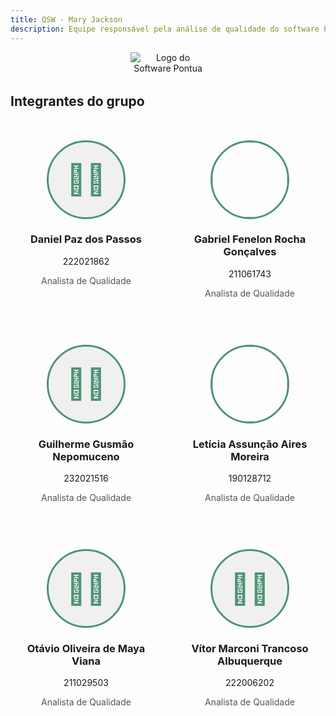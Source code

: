 ```yaml
---
title: QSW - Mary Jackson
description: Equipe responsável pela análise de qualidade do software Pontua.
---
```


<div style="text-align: center; margin-bottom: 2rem;">
  <img src="/src/assets/V3_C3.png" alt="Logo do Software Pontua" style="max-width: 120px; height: auto;" />
</div>

## Integrantes do grupo

<div style="
  display: grid;
  grid-template-columns: repeat(auto-fit, minmax(210px, 1fr));
  gap: 20px;
  margin-top: 30px;
">

  <!-- Daniel Paz dos Passos -->
  <div style="text-align: center; background: transparent; padding: 20px; border-radius: 10px;">
    <div style="width: 120px; height: 120px; border-radius: 50%; border: 3px solid #4e9375; background: #f0f0f0; display: flex; align-items: center; justify-content: center; margin: 0 auto; font-size: 48px; color: #4e9375;">👨‍💼</div>
    <h3>Daniel Paz dos Passos</h3>
    <h7>222021862</h7>
    <p style="color: #555;">Analista de Qualidade</p>
  </div>

  <!-- Gabriel Fenelon Rocha Gonçalves -->
  <div style="text-align: center; background: transparent; padding: 20px; border-radius: 10px;">
    <img src="/src/assets/f1-2.jpg" style="width: 120px; height: 120px; object-fit: cover; border-radius: 50%; border: 3px solid #4e9375;">
    <h3>Gabriel Fenelon Rocha Gonçalves</h3>
    <h7>211061743</h7>
    <p style="color: #555;">Analista de Qualidade</p>
  </div>

  <!-- Guilherme Gusmão Nepomuceno -->
  <div style="text-align: center; background: transparent; padding: 20px; border-radius: 10px;">
    <div style="width: 120px; height: 120px; border-radius: 50%; border: 3px solid #4e9375; background: #f0f0f0; display: flex; align-items: center; justify-content: center; margin: 0 auto; font-size: 48px; color: #4e9375;">👨‍🔬</div>
    <h3>Guilherme Gusmão Nepomuceno</h3>
    <h7>232021516</h7>
    <p style="color: #555;">Analista de Qualidade</p>
  </div>

  <!-- Letícia Assunção Aires Moreira -->
  <div style="text-align: center; background: transparent; padding: 20px; border-radius: 10px;">
    <img src="/src/assets/f1.jpg" style="width: 120px; height: 120px; object-fit: cover; border-radius: 50%; border: 3px solid #4e9375;">
    <h3>Letícia Assunção Aires Moreira</h3>
    <h7>190128712</h7>
    <p style="color: #555;">Analista de Qualidade</p>
  </div>

  <!-- Otávio Oliveira de Maya Viana -->
  <div style="text-align: center; background: transparent; padding: 20px; border-radius: 10px;">
    <div style="width: 120px; height: 120px; border-radius: 50%; border: 3px solid #4e9375; background: #f0f0f0; display: flex; align-items: center; justify-content: center; margin: 0 auto; font-size: 48px; color: #4e9375;">👨‍🎓</div>
    <h3>Otávio Oliveira de Maya Viana</h3>
    <h7>211029503</h7>
    <p style="color: #555;">Analista de Qualidade</p>
  </div>

  <!-- Vítor Marconi Trancoso Albuquerque -->
  <div style="text-align: center; background: transparent; padding: 20px; border-radius: 10px;">
    <div style="width: 120px; height: 120px; border-radius: 50%; border: 3px solid #4e9375; background: #f0f0f0; display: flex; align-items: center; justify-content: center; margin: 0 auto; font-size: 48px; color: #4e9375;">👨‍💼</div>
    <h3>Vítor Marconi Trancoso Albuquerque</h3>
    <h7>222006202</h7>
    <p style="color: #555;">Analista de Qualidade</p>
  </div>

</div>